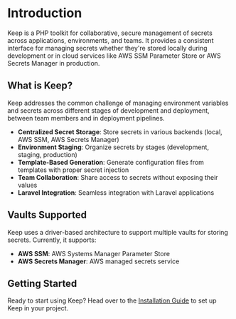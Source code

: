 # Introduction

Keep is a PHP toolkit for collaborative, secure management of secrets across applications, environments, and teams. It provides a consistent interface for managing secrets whether they're stored locally during development or in cloud services like AWS SSM Parameter Store or AWS Secrets Manager in production.

## What is Keep?

Keep addresses the common challenge of managing environment variables and secrets across different stages of development and deployment, between team members and in deployment pipelines. 

- **Centralized Secret Storage**: Store secrets in various backends (local, AWS SSM, AWS Secrets Manager)
- **Environment Staging**: Organize secrets by stages (development, staging, production)
- **Template-Based Generation**: Generate configuration files from templates with proper secret injection
- **Team Collaboration**: Share access to secrets without exposing their values
- **Laravel Integration**: Seamless integration with Laravel applications

## Vaults Supported

Keep uses a driver-based architecture to support multiple vaults for storing secrets. Currently, it supports:

- **AWS SSM**: AWS Systems Manager Parameter Store
- **AWS Secrets Manager**: AWS managed secrets service

## Getting Started

Ready to start using Keep? Head over to the [Installation Guide](./installation) to set up Keep in your project.